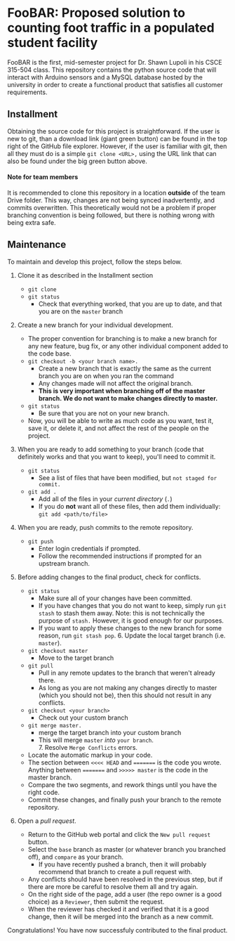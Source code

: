 # FooBAR: Proposed solution to counting foot traffic in a populated student facility

FooBAR is the first, mid-semester project for Dr. Shawn Lupoli in his CSCE 315-504 class. This repository contains the python source code that will interact with Arduino sensors and a MySQL database hosted by the university in order to create a functional product that satisfies all customer requirements.

## Installment
Obtaining the source code for this project is straightforward. If the user is new to git, than a download link (giant green button) can be found in the top right of the GitHub file explorer. However, if the user is familiar with git, then all they must do is a simple `git clone <URL>,` using the URL link that can also be found under the big green button above.

#### Note for team members
It is recommended to clone this repository in a location <b>outside</b> of the team Drive folder. This way, changes are not being synced inadvertently, and commits overwritten. This theoretically would not be a problem if proper branching convention is being followed, but there is nothing wrong with being extra safe.

## Maintenance
   To maintain and develop this project, follow the steps below.
   1. Clone it as described in the Installment section
      * `git clone`
      * `git status`
         * Check that everything worked, that you are up to date, and that you are on the `master` branch

   2. Create a new branch for your individual development.<br/>
      * The proper convention for branching is to make a new branch for any new feature, bug fix, or any other individual component added to the code base.<br/>
      * `git checkout -b <your branch name>.`
         * Create a new branch that is exactly the same as the current branch you are on when you ran the command
         * Any changes made will not affect the original branch. 
         * <b> This is very important when branching off of the master branch. We do not want to make changes directly to master. </b> 
      * `git status` 
         * Be sure that you are not on your new branch. 
      * Now, you will be able to write as much code as you want, test it, save it, or delete it, and not affect the rest of the people on the project. <br/>
   3. When you are ready to add something to your branch (code that definitely works and that you want to keep), you'll need to commit it.
      * `git status`
         * See a list of files that have been modified, but `not staged for commit.` 
      * `git add .` 
         * Add all of the files in your <i>current directory</i> (`.`) 
         * If you do <b>not</b> want all of these files, then add them individually: 
               `git add <path/to/file>`<br/>
   4. When you are ready, push commits to the remote repository.
      * `git push` 
         * Enter login credentials if prompted.
         * Follow the recommended instructions if prompted for an upstream branch.<br/>
   5. Before adding changes to the final product, check for conflicts.
      * `git status`
         * Make sure all of your changes have been committed.
         * If you have changes that you do not want to keep, simply run `git stash` to stash them away. Note: this is not technically the purpose of `stash.` However, it is good enough for our purposes. 
         * If you want to apply these changes to the new branch for some reason, run `git stash pop`. 
    6. Update the local target branch (i.e. `master`).
       * `git checkout master`
          * Move to the target branch
       * `git pull`
          * Pull in any remote updates to the branch that weren't already there.
          * As long as you are not making any changes directly to master (which you should not be), then this should not result in any conflicts. 
       * `git checkout <your branch>`
          * Check out your custom branch
       * `git merge master.`
          * merge the target branch into your custom branch 
          * This will merge `master` <i>into</i> `your branch`.<br/>
    7. Resolve `Merge Conflicts` errors.
       * Locate the automatic markup in your code. 
       * The section between `<<<< HEAD` and `=======` is the code you wrote. Anything between `=======` and `>>>>> master` is the code in the master branch.
       * Compare the two segments, and rework things until you have the right code. 
       * Commit these changes, and finally push your branch to the remote repository.
   8. Open a <i>pull request</i>. 
      * Return to the GitHub web portal and click the `New pull request` button. 
      * Select the `base` branch as master (or whatever branch you branched off), and `compare` as your branch.
         * If you have recently pushed a branch, then it will probably recommend that branch to create a pull request with.
      * Any conflicts should have been resolved in the previous step, but if there are more be careful to resolve them all and try again. 
      * On the right side of the page, add a user (the repo owner is a good choice) as a `Reviewer`, then submit the request. 
      * When the reviewer has checked it and verified that it is a good change, then it will be merged into the branch as a new commit. 
      
Congratulations! You have now successfuly contributed to the final product.
